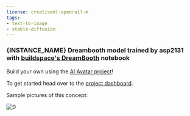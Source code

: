 ```yaml
---
license: creativeml-openrail-m
tags:
- text-to-image
- stable-diffusion
---
```

### {INSTANCE_NAME} Dreambooth model trained by asp2131 with [buildspace's DreamBooth](https://colab.research.google.com/github/buildspace/diffusers/blob/main/examples/dreambooth/DreamBooth_Stable_Diffusion.ipynb) notebook

Build your own using the [AI Avatar project](https://buildspace.so/builds/ai-avatar)! 

To get started head over to the [project dashboard](https://buildspace.so/p/build-ai-avatars). 

Sample pictures of this concept:

  ![0](https://huggingface.co/asp2131/instance-name/resolve/main/sample_images/408293751_A_3d_render_of_a_chibi_wizard_.png)
      
